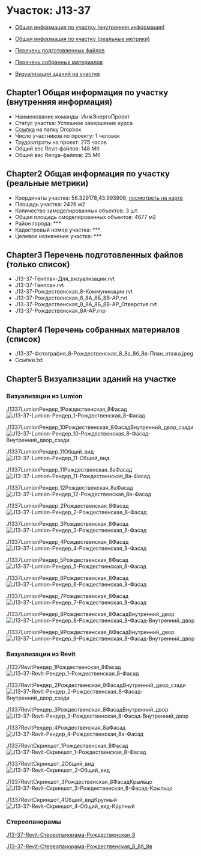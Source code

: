 # Участок: J13-37

* [Общая информация по участку (внутренняя информация)](#Chapter1)

* [Общая информация по участку (реальные метрики)](#Chapter2)

* [Перечень подготовленных файлов](#Chapter3)

* [Перечень собранных материалов](#Chapter4)

* [Визуализации зданий на участке](#Chapter5)

## <a id="test">Chapter1</a> Общая информация по участку (внутренняя информация)
+ Наименование команды: ИнжЭнергоПроект
+ Статус участка: Успешное завершение курса
+ [Ссылка](https://www.dropbox.com/sh/wvvgv1nw1iqred9/AAChKVSf-a6v9Z4dYcHjvlNLa/J13_37?dl=0) на папку Dropbox
+ Число участников по проекту: 1 человек
+ Трудозатраты на проект: 275 часов
+ Общий вес Revit-файлов: 148 Мб
+ Общий вес Renga-файлов: 25 Мб
## <a id="test">Chapter2</a> Общая информация по участку (реальные метрики)
+ Координаты участка: 56.329178,43.993906, [посмотреть на карте](https://yandex.ru/maps/47/nizhny-novgorod/?ll=56.329178%2C43.993906&z=19)
+ Площадь участка: 2426 м2
+ Количество замоделированных объектов: 3 шт.
+ Общая площадь смоделированных объектов: 4677 м2
+ Район города: *** 
+ Кадастровый номер участка: *** 
+ Целевое назначение участка: *** 
## <a id="test">Chapter3</a> Перечень подготовленных файлов (только список)
+ J13-37-Генплан-Для_визуализации.rvt
+ J13-37-Генплан.rvt
+ J13-37-Рождественская_8-Коммуникации.rvt
+ J13-37-Рождественская_8_8А_8Б_8В-АР.rvt
+ J13-37-Рождественская_8_8А_8Б_8В-АР_Отверстия.rvt
+ J13-37-Рождественская_8А-АР.rnp
## <a id="test">Chapter4</a> Перечень собранных материалов (список)
+ J13-37-Фотография_8-Рождественская_8_8а_8б_8в-План_этажа.jpeg
+ Ссылки.txt
## <a id="test">Chapter5</a> Визуализации зданий на участке
### Визуализации из Lumion
J1337LumionРендер_1Рождественская_8Фасад
![J13-37-Lumion-Рендер_1-Рождественская_8-Фасад](/Images/J13_37/J13-37-Lumion-Рендер_1-Рождественская_8-Фасад_Compressed.jpg)

J1337LumionРендер_10Рождественская_8ФасадВнутренний_двор_сзади
![J13-37-Lumion-Рендер_10-Рождественская_8-Фасад-Внутренний_двор_сзади](/Images/J13_37/J13-37-Lumion-Рендер_10-Рождественская_8-Фасад-Внутренний_двор_сзади_Compressed.jpg)

J1337LumionРендер_11Общий_вид
![J13-37-Lumion-Рендер_11-Общий_вид](/Images/J13_37/J13-37-Lumion-Рендер_11-Общий_вид_Compressed.jpg)

J1337LumionРендер_11Рождественская_8аФасад
![J13-37-Lumion-Рендер_11-Рождественская_8а-Фасад](/Images/J13_37/J13-37-Lumion-Рендер_11-Рождественская_8а-Фасад_Compressed.jpg)

J1337LumionРендер_12Рождественская_8аФасад
![J13-37-Lumion-Рендер_12-Рождественская_8а-Фасад](/Images/J13_37/J13-37-Lumion-Рендер_12-Рождественская_8а-Фасад_Compressed.jpg)

J1337LumionРендер_2Рождественская_8Фасад
![J13-37-Lumion-Рендер_2-Рождественская_8-Фасад](/Images/J13_37/J13-37-Lumion-Рендер_2-Рождественская_8-Фасад_Compressed.jpg)

J1337LumionРендер_3Рождественская_8Фасад
![J13-37-Lumion-Рендер_3-Рождественская_8-Фасад](/Images/J13_37/J13-37-Lumion-Рендер_3-Рождественская_8-Фасад_Compressed.jpg)

J1337LumionРендер_4Рождественская_8Фасад
![J13-37-Lumion-Рендер_4-Рождественская_8-Фасад](/Images/J13_37/J13-37-Lumion-Рендер_4-Рождественская_8-Фасад_Compressed.jpg)

J1337LumionРендер_5Рождественская_8Фасад
![J13-37-Lumion-Рендер_5-Рождественская_8-Фасад](/Images/J13_37/J13-37-Lumion-Рендер_5-Рождественская_8-Фасад_Compressed.jpg)

J1337LumionРендер_6Рождественская_8Фасад
![J13-37-Lumion-Рендер_6-Рождественская_8-Фасад](/Images/J13_37/J13-37-Lumion-Рендер_6-Рождественская_8-Фасад_Compressed.jpg)

J1337LumionРендер_7Рождественская_8Фасад
![J13-37-Lumion-Рендер_7-Рождественская_8-Фасад](/Images/J13_37/J13-37-Lumion-Рендер_7-Рождественская_8-Фасад_Compressed.jpg)

J1337LumionРендер_8Рождественская_8ФасадВнутренний_двор
![J13-37-Lumion-Рендер_8-Рождественская_8-Фасад-Внутренний_двор](/Images/J13_37/J13-37-Lumion-Рендер_8-Рождественская_8-Фасад-Внутренний_двор_Compressed.jpg)

J1337LumionРендер_9Рождественская_8ФасадВнутренний_двор
![J13-37-Lumion-Рендер_9-Рождественская_8-Фасад-Внутренний_двор](/Images/J13_37/J13-37-Lumion-Рендер_9-Рождественская_8-Фасад-Внутренний_двор_Compressed.jpg)

### Визуализации из Revit
J1337RevitРендер_1Рождественская_8Фасад
![J13-37-Revit-Рендер_1-Рождественская_8-Фасад](/Images/J13_37/J13-37-Revit-Рендер_1-Рождественская_8-Фасад_Compressed.jpg)

J1337RevitРендер_2Рождественская_8ФасадВнутренний_двор_сзади
![J13-37-Revit-Рендер_2-Рождественская_8-Фасад-Внутренний_двор_сзади](/Images/J13_37/J13-37-Revit-Рендер_2-Рождественская_8-Фасад-Внутренний_двор_сзади_Compressed.jpg)

J1337RevitРендер_3Рождественская_8ФасадВнутренний_двор
![J13-37-Revit-Рендер_3-Рождественская_8-Фасад-Внутренний_двор](/Images/J13_37/J13-37-Revit-Рендер_3-Рождественская_8-Фасад-Внутренний_двор_Compressed.jpg)

J1337RevitРендер_4Рождественская_8аФасад
![J13-37-Revit-Рендер_4-Рождественская_8а-Фасад](/Images/J13_37/J13-37-Revit-Рендер_4-Рождественская_8а-Фасад_Compressed.jpg)

J1337RevitСкриншот_1Рождественская_8Фасад
![J13-37-Revit-Скриншот_1-Рождественская_8-Фасад](/Images/J13_37/J13-37-Revit-Скриншот_1-Рождественская_8-Фасад_Compressed.jpg)

J1337RevitСкриншот_2Общий_вид
![J13-37-Revit-Скриншот_2-Общий_вид](/Images/J13_37/J13-37-Revit-Скриншот_2-Общий_вид_Compressed.jpg)

J1337RevitСкриншот_3Рождественская_8ФасадКрыльцо
![J13-37-Revit-Скриншот_3-Рождественская_8-Фасад-Крыльцо](/Images/J13_37/J13-37-Revit-Скриншот_3-Рождественская_8-Фасад-Крыльцо_Compressed.jpg)

J1337RevitСкриншот_4Общий_видКрупный
![J13-37-Revit-Скриншот_4-Общий_вид-Крупный](/Images/J13_37/J13-37-Revit-Скриншот_4-Общий_вид-Крупный_Compressed.jpg)

### Стереопанорамы
[J13-37-Revit-Стереопанорама-Рождественская_8](https://pano.autodesk.com/pano.html?url=jpgs/8178c9af-8819-4f82-9201-ba5191d4f988&version=2)

[J13-37-Revit-Стереопанорама-Рождественская_8_8б_8в](https://pano.autodesk.com/pano.html?url=jpgs/66c15fa3-8f72-4079-931c-6ec8bab8174f&version=2)

